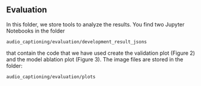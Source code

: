 ## Evaluation

In this folder, we store tools to analyze the results. You find two Jupyter Notebooks in the folder 

``` 
audio_captioning/evaluation/development_result_jsons
```
that contain the code that we have used create the validation plot (Figure 2) and the model ablation plot (Figure 3). The image files are stored in the folder:

``` 
audio_captioning/evaluation/plots
```
